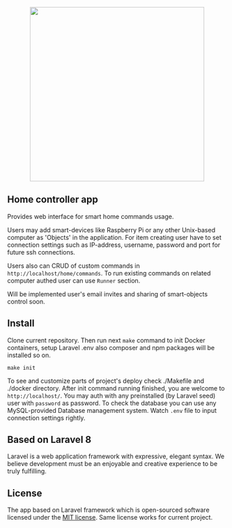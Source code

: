 <p align="center"><a href="https://laravel.com" target="_blank"><img src="https://raw.githubusercontent.com/laravel/art/master/logo-lockup/5%20SVG/2%20CMYK/1%20Full%20Color/laravel-logolockup-cmyk-red.svg" width="400"></a></p>

## Home controller app
Provides web interface for smart home commands usage.

Users may add smart-devices like Raspberry Pi or any other Unix-based computer as 'Objects' in the application. For item creating user have to set connection settings such as IP-address, username, password and port for future ssh connections.

Users also can CRUD of custom commands in `http://localhost/home/commands`. To run existing commands on related computer authed user can use `Runner` section.

Will be implemented user's email invites and sharing of smart-objects control soon.

## Install
Clone current repository. Then run next `make` command to init Docker containers, setup Laravel .env also composer and npm packages will be installed so on. 

```
make init
```

To see and customize parts of project's deploy check ./Makefile and ./docker directory.
After init command running finished, you are welcome to `http://localhost/`.
You may auth with any preinstalled (by Laravel seed) user with `password` as password.
To check the database you can use any MySQL-provided Database management system. Watch `.env` file to input connection settings rightly.



## Based on Laravel 8

Laravel is a web application framework with expressive, elegant syntax. We believe development must be an enjoyable and creative experience to be truly fulfilling.


## License

The app based on Laravel framework whiсh is open-sourced software licensed under the [MIT license](https://opensource.org/licenses/MIT).
Same license works for current project.
